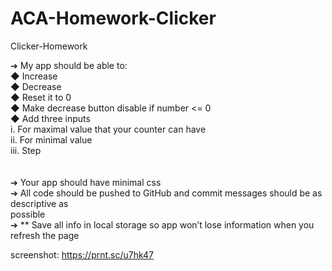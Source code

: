 # ACA-Homework-Clicker
Clicker-Homework

➔ My app should be able to: <br />
  ◆ Increase <br />
  ◆ Decrease <br />
  ◆ Reset it to 0 <br />
  ◆ Make decrease button disable if number <= 0 <br />
  ◆ Add three inputs <br />
        i. For maximal value that your counter can have <br />
        ii. For minimal value <br />
        iii. Step <br />
 <br /><br />
➔ Your app should have minimal css <br />
➔ All code should be pushed to GitHub and commit messages should be as descriptive as <br />
possible <br />
➔ ** Save all info in local storage so app won’t lose information when you refresh the page <br />

screenshot: https://prnt.sc/u7hk47
